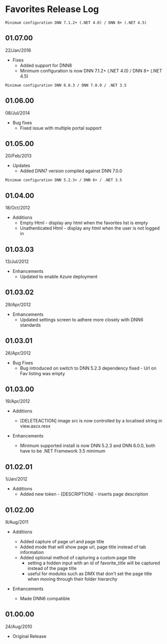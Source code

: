 # Favorites Release Log

```Minimum configuration DNN 7.1.2+ (.NET 4.0) / DNN 8+ (.NET 4.5)```

## 01.07.00

22/Jan/2016


* Fixes
	* Added support for DNN8
    * Minimum configuration is now DNN 7.1.2+ (.NET 4.0) / DNN 8+ (.NET 4.5)


```Minimum configuration DNN 6.0.3 / DNN 7.0.0 / .NET 3.5```

## 01.06.00

08/Jul/2014

-	Bug fixes
	- Fixed issue with multiple portal support


## 01.05.00
20/Feb/2013

-   Updates
    -   Added DNN7 version compiled against DNN 7.0.0

```Minimum configuration DNN 5.2.3+ / DNN 6+ / .NET 3.5```

## 01.04.00
18/Oct/2012

-   Additions
    -   Empty Html - display any html when the favorites list is empty
    -   Unathenticated Html - display any html when the user is not
        logged in

## 01.03.03

13/Jul/2012

-   Enhancements
    -   Updated to enable Azure deployment

## 01.03.02

29/Apr/2012

-   Enhancements
    -   Updated settings screen to adhere more closely with DNN6
        standards

## 01.03.01

26/Apr/2012

-   Bug Fixes
    -   Bug introduced on switch to DNN 5.2.3 dependency fixed - Url on
        Fav listing was empty

## 01.03.00

19/Apr/2012

-   Additions
    -   [DELETEACTION] image src is now controlled by a localised string
        in view.ascx.resx

-   Enhancements
    -   Minimum supported install is now DNN 5.2.3 and DNN 6.0.0, both
        have to be .NET Framework 3.5 minimum

## 01.02.01

1/Jan/2012

-   Additions
    -   Added new token - [DESCRIPTION] - inserts page description

## 01.02.00

9/Aug/2011

-   Additions
    -   Added capture of page url and page title
    -   Added mode that will show page url, page title instead of tab
        information
    -   Added optional method of capturing a custom page title
        -   setting a hidden input with an id of favorite\_title will be
            captured instead of the page title
        -   useful for modules such as DMX that don't set the page title
            when moving through their folder hierarchy

-   Enhancements
    -   Made DNN6 compatible

## 01.00.00

24/Aug/2010

-   Original Release

